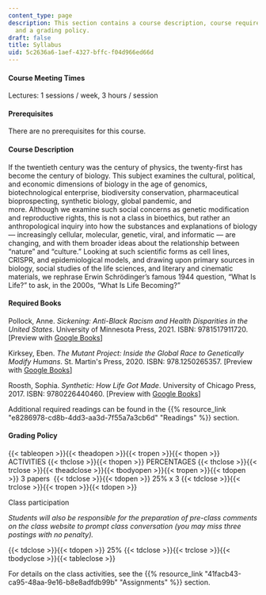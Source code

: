 ```yaml
---
content_type: page
description: This section contains a course description, course requirements, readings,
  and a grading policy.
draft: false
title: Syllabus
uid: 5c2636a6-1aef-4327-bffc-f04d966ed66d
---
```

#### Course Meeting Times

Lectures: 1 sessions / week, 3 hours / session

#### Prerequisites

There are no prerequisites for this course.

#### Course Description

If the twentieth century was the century of physics, the twenty-first has become the century of biology. This subject examines the cultural, political, and economic dimensions of biology in the age of genomics, biotechnological enterprise, biodiversity conservation, pharmaceutical bioprospecting, synthetic biology, global pandemic, and     
more. Although we examine such social concerns as genetic modification and reproductive rights, this is not a class in bioethics, but rather an anthropological inquiry into how the substances and explanations of biology — increasingly cellular, molecular, genetic, viral, and informatic — are changing, and with them broader ideas about the relationship between “nature” and “culture.” Looking at such scientific forms as cell lines, CRISPR, and epidemiological models, and drawing upon primary sources in biology, social studies of the life sciences, and literary and cinematic materials, we rephrase Erwin Schrödinger’s famous 1944 question, “What Is Life?” to ask, in the 2000s, “What Is Life Becoming?”

#### Required Books

Pollock, Anne. *Sickening: Anti-Black Racism and Health Disparities in the United States*. University of Minnesota Press, 2021. ISBN: ‎9781517911720. \[Preview with [Google Books](https://www.google.com/books/edition/Sickening/HzU4EAAAQBAJ?hl=en&gbpv=1)\]

Kirksey, Eben. *The Mutant Project: Inside the Global Race to Genetically Modify Humans*. St. Martin's Press, 2020. ISBN: ‎978.1250265357. \[Preview with [Google Books](https://www.google.com/books/edition/The_Mutant_Project/RS_QDwAAQBAJ?hl=en&gbpv=1)\]

Roosth, Sophia. *Synthetic: How Life Got Made*. University of Chicago Press, 2017. ISBN: ‎9780226440460. \[Preview with [Google Books](https://www.google.com/books/edition/Synthetic/4ZUtDwAAQBAJ?hl=en&gbpv=1)\]

Additional required readings can be found in the {{% resource_link "e8286978-cd8b-4dd3-aa3d-7f55a7a3cb6d" "Readings" %}} section.

#### Grading Policy

{{< tableopen >}}{{< theadopen >}}{{< tropen >}}{{< thopen >}}
ACTIVITIES
{{< thclose >}}{{< thopen >}}
PERCENTAGES
{{< thclose >}}{{< trclose >}}{{< theadclose >}}{{< tbodyopen >}}{{< tropen >}}{{< tdopen >}}
3 papers 
{{< tdclose >}}{{< tdopen >}}
25% x 3
{{< tdclose >}}{{< trclose >}}{{< tropen >}}{{< tdopen >}}

Class participation

*Students will also be responsible for the preparation of pre-class comments on the class website to prompt class conversation (you may miss three postings with no penalty).*

{{< tdclose >}}{{< tdopen >}}
25%
{{< tdclose >}}{{< trclose >}}{{< tbodyclose >}}{{< tableclose >}}

For details on the class activities, see the {{% resource_link "41facb43-ca95-48aa-9e16-b8e8adfdb99b" "Assignments" %}} section.